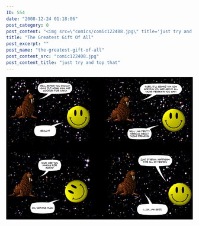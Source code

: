 ```yaml
---
ID: 554
date: "2008-12-24 01:18:06"
post_category: 0
post_content: "<img src=\"comics/comic122408.jpg\" title='just try and top that' />"
title: "The Greatest Gift Of All"
post_excerpt: ""
post_name: "the-greatest-gift-of-all"
post_content_src: "comic122408.jpg"
post_content_title: "just try and top that"
---
```



[![just try and top that](/comics-hi-res/comic122408.jpg)](/comics-hi-res/comic122408.jpg)

